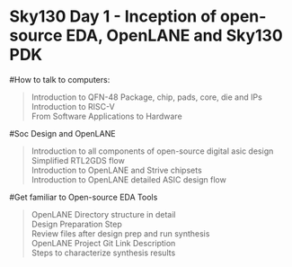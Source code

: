 # Sky130 Day 1 - Inception of open-source EDA, OpenLANE and Sky130 PDK  

#How to talk to computers:  

> Introduction to QFN-48 Package, chip, pads, core, die and IPs  
> Introduction to RISC-V  
> From Software Applications to Hardware  

#Soc Design and OpenLANE  
> Introduction to all components of open-source digital asic design  
> Simplified RTL2GDS flow  
> Introduction to OpenLANE and Strive chipsets  
> Introduction to OpenLANE detailed ASIC design flow  

#Get familiar to Open-source EDA Tools  
> OpenLANE Directory structure in detail  
> Design Preparation Step  
> Review files after design prep and run synthesis  
> OpenLANE Project Git Link Description  
> Steps to characterize synthesis results  

